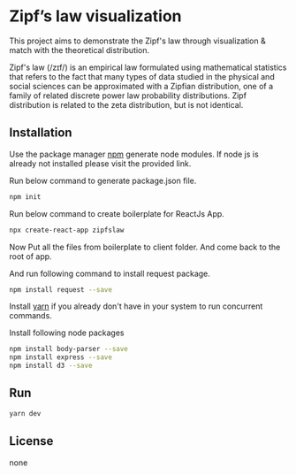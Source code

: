 # Zipf’s law visualization

This project aims to demonstrate the Zipf's law through visualization & match with the theoretical distribution.

Zipf's law (/zɪf/) is an empirical law formulated using mathematical statistics that refers to the fact that many types of data studied in the physical and social sciences can be approximated with a Zipfian distribution, one of a family of related discrete power law probability distributions. Zipf distribution is related to the zeta distribution, but is not identical.

## Installation

Use the package manager [npm](https://www.npmjs.com/) generate node modules. If node js is already not installed please visit the provided link.

Run below command to generate package.json file.

```bash
npm init
```

Run below command to create boilerplate for ReactJs App.

```bash
npx create-react-app zipfslaw
```

Now Put all the files from boilerplate to client folder.
And come back to the root of app.

And run following command to install request package.

```bash
npm install request --save
```

Install [yarn](https://yarnpkg.com/en/docs/install#windows-stable) if you already don't have in your system to run concurrent commands.

Install following node packages

```bash
npm install body-parser --save
npm install express --save
npm install d3 --save
```

## Run

```bash
yarn dev
```


## License
none